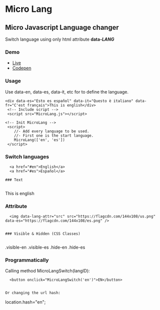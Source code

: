 # Micro Lang

## Micro Javascript Language changer

Switch language using only html attribute **data-*LANG***
 
### Demo

- [Live](https://ealbinu.github.io/MicroLang/)
- [Codepen](https://codepen.io/ealbinu/pen/KKyOYjq?editors=1100)

### Usage

Use data-en, data-es, data-it, etc for to define the language.
  
```
<div data-es="Esto es español" data-it="Questo è italiano" data-fr="C'est français">This is english</div>
 <!-- Include script -->
 <script src="MicroLang.js"></script>

<!-- Init MicroLang -->
 <script>
    //- Add every language to be used.
    //- First one is the start language.
    MicroLang(['en', 'es'])
 </script>
```

### Switch languages
  
```
  <a href="#en">English</a>
  <a href="#es">Español</a>
  
### Text
  
```
  <span data-es="Esto es español">This is english</span>


### Attribute
  
```
  <img data-lang-attr="src" src="https://flagcdn.com/144x108/us.png" data-es="https://flagcdn.com/144x108/es.png" />


### Visible & Hidden (CSS Classes)
  
```
  .visible-en
  .visible-es
  .hide-en
  .hide-es


### Programmatically

Calling method MicroLangSwitch(langID):

```
  <button onclick="MicroLangSwitch('en')">EN</button>


Or changing the url hash:

```
  location.hash="en";
